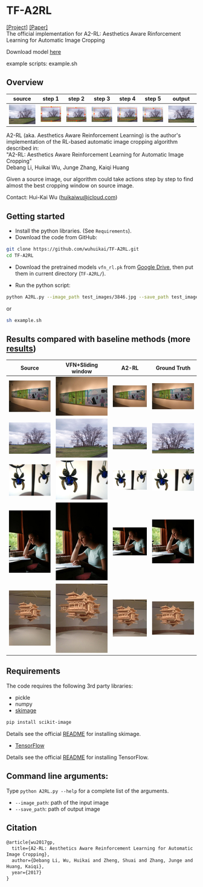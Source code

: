 # TF-A2RL
[[Project]](https://debangli.github.io/A2RL/)   [[Paper]]()  
The official implementation for A2-RL: Aesthetics Aware Rinforcement Learning for Automatic Image Cropping

Download model [here](https://drive.google.com/open?id=0Bybnpq8dvwudREJnRWhFbk1rYW8)

example scripts: example.sh

## Overview

| source | step 1 | step 2 | step 3 | step 4 | step 5 | output| 
| --- | --- | --- | --- | --- | --- | --- |
| ![](images/readme/source.png) | ![](images/readme/step1.png) | ![](images/readme/step2.png) | ![](images/readme/step3.png) | ![](images/readme/step4.png) | ![](images/readme/step5.png) | ![](images/readme/output.png) |

A2-RL (aka. Aesthetics Aware Reinforcement Learning) is the author's implementation of the RL-based automatic image cropping algorithm described in:  
"A2-RL: Aesthetics Aware Reinforcement Learning for Automatic Image Cropping"   
Debang Li, Huikai Wu, Junge Zhang, Kaiqi Huang

Given a source image, our algorithm could take actions step by step to find almost the best cropping window on source image. 

Contact: Hui-Kai Wu (huikaiwu@icloud.com)

## Getting started
* Install the python libraries. (See `Requirements`).
* Download the code from GitHub:
```bash
git clone https://github.com/wuhuikai/TF-A2RL.git
cd TF-A2RL
```
* Download the pretrained models `vfn_rl.pk` from [Google Drive](https://drive.google.com/open?id=0Bybnpq8dvwudREJnRWhFbk1rYW8), then put them in current directory (`TF-A2RL/`).

* Run the python script:
``` bash
python A2RL.py --image_path test_images/3846.jpg --save_path test_images/3846_cropped.jpg
```
or
``` bash
sh example.sh
```

## Results compared with baseline methods (more [results](https://debangli.github.io/A2RL/))

|Source| VFN+Sliding window | A2-RL | Ground Truth |
| --- | --- | --- |---|
| ![](images/readme/1227.jpg) | ![](images/readme/vfn_1227.jpg) | ![](images/readme/a2rl_1227.jpg) | ![](images/readme/gt_1227.jpg) |
| ![](images/readme/1644.jpg) | ![](images/readme/vfn_1644.png) | ![](images/readme/output.png) | ![](images/readme/gt_1644.jpg) |
| ![](images/readme/2747.jpg) | ![](images/readme/vfn_2747.jpg) | ![](images/readme/a2rl_2747.jpg) | ![](images/readme/gt_2747.jpg) |
| ![](images/readme/2903.jpg) | ![](images/readme/vfn_2903.jpg) | ![](images/readme/a2rl_2903.jpg) | ![](images/readme/gt_2903.jpg) |
| ![](images/readme/9036.jpg) | ![](images/readme/vfn_9036.jpg) | ![](images/readme/a2rl_9036.jpg) | ![](images/readme/gt_9036.jpg) |

## Requirements
The code requires the following 3rd party libraries:
* pickle
* numpy
* [skimage](http://scikit-image.org/)
```bash
pip install scikit-image
```
Details see the official [README](https://github.com/scikit-image/scikit-image) for installing skimage.
* [TensorFlow](https://www.tensorflow.org/)

Details see the official [README](https://github.com/tensorflow/tensorflow) for installing TensorFlow. 
## Command line arguments:
Type `python A2RL.py --help` for a complete list of the arguments.
* `--image_path`: path of the input image
* `--save_path`: path of output image
## Citation
```
@article{wu2017gp,
  title={A2-RL: Aesthetics Aware Reinforcement Learning for Automatic Image Cropping},
  author={Debang Li, Wu, Huikai and Zheng, Shuai and Zhang, Junge and Huang, Kaiqi},
  year={2017}
}
```